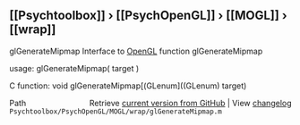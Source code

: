 ## [[Psychtoolbox]] &#8250; [[PsychOpenGL]] &#8250; [[MOGL]] &#8250; [[wrap]]

glGenerateMipmap  Interface to [OpenGL](OpenGL) function glGenerateMipmap  
  
usage:  glGenerateMipmap( target )  
  
C function:  void glGenerateMipmap[(GLenum]((GLenum) target)  




<div class="code_header" style="text-align:right;">
  <span style="float:left;">Path&nbsp;&nbsp;</span> <span class="counter">Retrieve <a href=
  "https://raw.github.com/Psychtoolbox-3/Psychtoolbox-3/beta/Psychtoolbox/PsychOpenGL/MOGL/wrap/glGenerateMipmap.m">current version from GitHub</a> | View <a href=
  "https://github.com/Psychtoolbox-3/Psychtoolbox-3/commits/beta/Psychtoolbox/PsychOpenGL/MOGL/wrap/glGenerateMipmap.m">changelog</a></span>
</div>
<div class="code">
  <code>Psychtoolbox/PsychOpenGL/MOGL/wrap/glGenerateMipmap.m</code>
</div>

